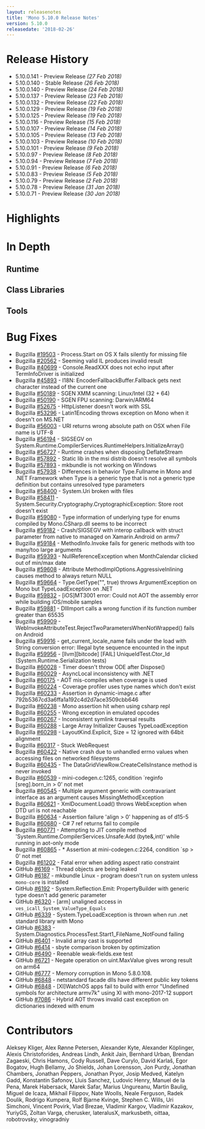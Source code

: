 ```yaml
---
layout: releasenotes
title: 'Mono 5.10.0 Release Notes'
version: 5.10.0
releasedate: '2018-02-26'
---
```


Release History
===============

* 5.10.0.141 - Preview Release _(27 Feb 2018)_
* 5.10.0.140 - Stable Release _(26 Feb 2018)_
* 5.10.0.140 - Preview Release _(24 Feb 2018)_
* 5.10.0.137 - Preview Release _(23 Feb 2018)_
* 5.10.0.132 - Preview Release _(22 Feb 2018)_
* 5.10.0.129 - Preview Release _(19 Feb 2018)_
* 5.10.0.125 - Preview Release _(19 Feb 2018)_
* 5.10.0.116 - Preview Release _(15 Feb 2018)_
* 5.10.0.107 - Preview Release _(14 Feb 2018)_
* 5.10.0.105 - Preview Release _(13 Feb 2018)_
* 5.10.0.103 - Preview Release _(10 Feb 2018)_
* 5.10.0.101 - Preview Release _(9 Feb 2018)_
* 5.10.0.97 - Preview Release _(8 Feb 2018)_
* 5.10.0.94 - Preview Release _(7 Feb 2018)_
* 5.10.0.91 - Preview Release _(6 Feb 2018)_
* 5.10.0.83 - Preview Release _(5 Feb 2018)_
* 5.10.0.79 - Preview Release _(2 Feb 2018)_
* 5.10.0.78 - Preview Release _(31 Jan 2018)_
* 5.10.0.71 - Preview Release _(30 Jan 2018)_

Highlights
==========

In Depth
========

Runtime
-------

Class Libraries
---------------

Tools
-----

Bug Fixes
=========

* Bugzilla [#19503](https://bugzilla.xamarin.com/show_bug.cgi?id=19503) - Process.Start on OS X fails silently for missing file
* Bugzilla [#20562](https://bugzilla.xamarin.com/show_bug.cgi?id=20562) - Seeming valid IL produces invalid result
* Bugzilla [#40699](https://bugzilla.xamarin.com/show_bug.cgi?id=40699) - Console.ReadXXX does not echo input after TermInfoDriver is initialized
* Bugzilla [#45893](https://bugzilla.xamarin.com/show_bug.cgi?id=45893) - I18N: EncoderFallbackBuffer.Fallback gets next character instead of the current one
* Bugzilla [#50189](https://bugzilla.xamarin.com/show_bug.cgi?id=50189) - SGEN XMM scanning: Linux/Intel (32 + 64)
* Bugzilla [#50190](https://bugzilla.xamarin.com/show_bug.cgi?id=50190) - SGEN FPU scanning: Darwin/ARM64
* Bugzilla [#52675](https://bugzilla.xamarin.com/show_bug.cgi?id=52675) - HttpListener doesn't work with SSL
* Bugzilla [#53296](https://bugzilla.xamarin.com/show_bug.cgi?id=53296) - Latin1Encoding throws exception on Mono when it doesn't on MS.NET
* Bugzilla [#56003](https://bugzilla.xamarin.com/show_bug.cgi?id=56003) - URI returns wrong absolute path on OSX when File name is UTF-8
* Bugzilla [#56194](https://bugzilla.xamarin.com/show_bug.cgi?id=56194) - SIGSEGV on System.Runtime.CompilerServices.RuntimeHelpers.InitializeArray()
* Bugzilla [#56727](https://bugzilla.xamarin.com/show_bug.cgi?id=56727) - Runtime crashes when disposing DeflateStream
* Bugzilla [#57892](https://bugzilla.xamarin.com/show_bug.cgi?id=57892) - Static lib in the msi distrib doesn't resolve all symbols
* Bugzilla [#57893](https://bugzilla.xamarin.com/show_bug.cgi?id=57893) - mkbundle is not working on Windows
* Bugzilla [#57938](https://bugzilla.xamarin.com/show_bug.cgi?id=57938) - Differences in behavior Type.Fullname in Mono and .NET Framework when Type is a generic type that is not a generic type definition but contains unresolved type parameters
* Bugzilla [#58400](https://bugzilla.xamarin.com/show_bug.cgi?id=58400) - System.Uri broken with files
* Bugzilla [#58411](https://bugzilla.xamarin.com/show_bug.cgi?id=58411) - System.Security.Cryptography.CryptographicException: Store root doesn't exist
* Bugzilla [#59080](https://bugzilla.xamarin.com/show_bug.cgi?id=59080) - Type information of underlying type for enums compiled by Mono.CSharp.dll seems to be incorrect
* Bugzilla [#59182](https://bugzilla.xamarin.com/show_bug.cgi?id=59182) - Crash/SIGSEGV with interop callback with struct parameter from native to managed on Xamarin.Android on armv7
* Bugzilla [#59184](https://bugzilla.xamarin.com/show_bug.cgi?id=59184) - MethodInfo.Invoke fails for generic methods with too many/too large arguments
* Bugzilla [#59393](https://bugzilla.xamarin.com/show_bug.cgi?id=59393) - NullReferenceException when MonthCalendar clicked out of min/max date
* Bugzilla [#59608](https://bugzilla.xamarin.com/show_bug.cgi?id=59608) - Attribute MethodImplOptions.AggressiveInlining causes method to always return NULL
* Bugzilla [#59664](https://bugzilla.xamarin.com/show_bug.cgi?id=59664) - Type.GetType("", true) throws ArgumentException on Mono but TypeLoadException on .NET
* Bugzilla [#59832](https://bugzilla.xamarin.com/show_bug.cgi?id=59832) - [iOS]MT3001 error: Could not AOT the assembly error while building iOS/mobile samples 
* Bugzilla [#59881](https://bugzilla.xamarin.com/show_bug.cgi?id=59881) - DllImport calls a wrong function if its function number greater than 65535
* Bugzilla [#59909](https://bugzilla.xamarin.com/show_bug.cgi?id=59909) - WebInvokeAttributeTest.RejectTwoParametersWhenNotWrapped() fails on Android
* Bugzilla [#59916](https://bugzilla.xamarin.com/show_bug.cgi?id=59916) - get_current_locale_name fails under the load with String conversion error: Illegal byte sequence encounted in the input
* Bugzilla [#59956](https://bugzilla.xamarin.com/show_bug.cgi?id=59956) - [llvm][bitcode] [FAIL] UniqueIdTest.Ctor_Id (System.Runtime.Serialization tests)
* Bugzilla [#60028](https://bugzilla.xamarin.com/show_bug.cgi?id=60028) - Timer doesn't throw ODE after Dispose()
* Bugzilla [#60029](https://bugzilla.xamarin.com/show_bug.cgi?id=60029) - AsyncLocal inconsistency with .NET
* Bugzilla [#60175](https://bugzilla.xamarin.com/show_bug.cgi?id=60175) - AOT mis-compiles when coverage is used
* Bugzilla [#60224](https://bugzilla.xamarin.com/show_bug.cgi?id=60224) - Coverage profiler uses type names which don't exist
* Bugzilla [#60233](https://bugzilla.xamarin.com/show_bug.cgi?id=60233) - Assertion in dynamic-image.c after 792b5367cd3a6ffa1a192c4d2d7ace3509cbb646
* Bugzilla [#60238](https://bugzilla.xamarin.com/show_bug.cgi?id=60238) - Mono assertion hit when using csharp repl
* Bugzilla [#60255](https://bugzilla.xamarin.com/show_bug.cgi?id=60255) - Wrong exception in emulated opcodes
* Bugzilla [#60267](https://bugzilla.xamarin.com/show_bug.cgi?id=60267) - Inconsistent symlink traversal results
* Bugzilla [#60288](https://bugzilla.xamarin.com/show_bug.cgi?id=60288) - Large Array Initializer Causes TypeLoadException
* Bugzilla [#60298](https://bugzilla.xamarin.com/show_bug.cgi?id=60298) - LayoutKind.Explicit, Size = 12 ignored with 64bit alignment
* Bugzilla [#60317](https://bugzilla.xamarin.com/show_bug.cgi?id=60317) - Stuck WebRequest
* Bugzilla [#60422](https://bugzilla.xamarin.com/show_bug.cgi?id=60422) - Native crash due to unhandled errno values when accessing files on networked filesystems
* Bugzilla [#60435](https://bugzilla.xamarin.com/show_bug.cgi?id=60435) - The DataGridViewRow.CreateCellsInstance method is never invoked
* Bugzilla [#60539](https://bugzilla.xamarin.com/show_bug.cgi?id=60539) - mini-codegen.c:1265, condition \`reginfo [sreg].born_in > 0' not met
* Bugzilla [#60545](https://bugzilla.xamarin.com/show_bug.cgi?id=60545) - Multiple argument generic with contravariant interface as an argument causes MissingMethodException
* Bugzilla [#60621](https://bugzilla.xamarin.com/show_bug.cgi?id=60621) - XmlDocument.Load() throws WebException when DTD url is not reachable
* Bugzilla [#60634](https://bugzilla.xamarin.com/show_bug.cgi?id=60634) - Assertion failure 'align > 0' happening as of d15-5
* Bugzilla [#60680](https://bugzilla.xamarin.com/show_bug.cgi?id=60680) - C# 7 ref returns fail to compile
* Bugzilla [#60771](https://bugzilla.xamarin.com/show_bug.cgi?id=60771) - Attempting to JIT compile method 'System.Runtime.CompilerServices.Unsafe:Add (byte&,int)' while running in aot-only mode
* Bugzilla [#60865](https://bugzilla.xamarin.com/show_bug.cgi?id=60865) - * Assertion at mini-codegen.c:2264, condition \`sp > 0' not met
* Bugzilla [#61202](https://bugzilla.xamarin.com/show_bug.cgi?id=61202) - Fatal error when adding aspect ratio constraint
* GitHub [#6169](https://github.com/mono/mono/issues/6169) - Thread objects are being leaked
* GitHub [#6187](https://github.com/mono/mono/issues/6187) - mkbundle Linux - program doesn't run on system unless `mono-core` is installed
* GitHub [#6192](https://github.com/mono/mono/issues/6192) - System.Reflection.Emit: PropertyBuilder with generic type doesn't add generic parameter
* GitHub [#6320](https://github.com/mono/mono/issues/6320) - [arm] unaligned access in `ves_icall_System_ValueType_Equals`
* GitHub [#6339](https://github.com/mono/mono/issues/6339) - System.TypeLoadException is thrown when run .net standard library with Mono
* GitHub [#6383](https://github.com/mono/mono/issues/6383) - System.Diagnostics.ProcessTest.Start1_FileName_NotFound failing
* GitHub [#6401](https://github.com/mono/mono/issues/6401) - Invalid array cast is supported
* GitHub [#6414](https://github.com/mono/mono/issues/6414) - sbyte comparison broken by optimization
* GitHub [#6490](https://github.com/mono/mono/issues/6490) - Reenable weak-fields.exe test
* GitHub [#6721](https://github.com/mono/mono/issues/6721) - Negate operation on uint.MaxValue gives wrong result on arm64
* GitHub [#6777](https://github.com/mono/mono/issues/6777) - Memory corruption in Mono 5.8.0.108.
* GitHub [#6848](https://github.com/mono/mono/issues/6848) - netstandard facade dlls have different public key tokens
* GitHub [#6848](https://github.com/mono/mono/issues/6948) - [XI]WatchOS apps fail to build with error "Undefined symbols for architecture armv7k" using XI with mono-2017-12 support
* GitHub [#7086](https://github.com/mono/mono/issues/7086) - Hybrid AOT throws invalid cast exception on dictionaries indexed with enum

Contributors
============

Aleksey Kliger, Alex Rønne Petersen, Alexander Kyte, Alexander Köplinger, Alexis Christoforides, Andreas Lindh,
Ankit Jain, Bernhard Urban, Brendan Zagaeski, Chris Hamons, Cody Russell, Dave Curylo, David Karlaš, Egor Bogatov,
Hugh Bellamy, Jo Shields, Johan Lorensson, Jon Purdy, Jonathan Chambers, Jonathan Peppers, Jonathan Pryor, Josip Medved,
Katelyn Gadd, Konstantin Safonov, Lluis Sanchez, Ludovic Henry, Manuel de la Pena, Marek Habersack, Marek Safar,
Marius Ungureanu, Martin Baulig, Miguel de Icaza, Mikhail Filippov, Nate Woolls, Neale Ferguson, Radek Doulik,
Rodrigo Kumpera, Rolf Bjarne Kvinge, Stephen C. Wills, Uri Simchoni, Vincent Povirk, Vlad Brezae, Vladimir Kargov,
Vladimir Kazakov, YuriyGS, Zoltan Varga, cherusker, lateralusX, markusbeth, oittaa, robotrovsky, vinogradniy
